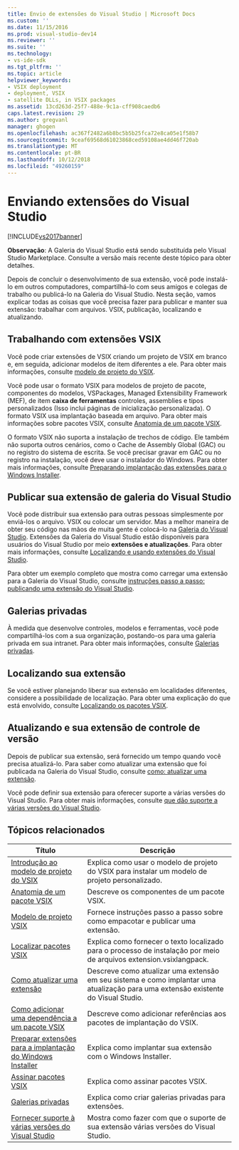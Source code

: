 ```yaml
---
title: Envio de extensões do Visual Studio | Microsoft Docs
ms.custom: ''
ms.date: 11/15/2016
ms.prod: visual-studio-dev14
ms.reviewer: ''
ms.suite: ''
ms.technology:
- vs-ide-sdk
ms.tgt_pltfrm: ''
ms.topic: article
helpviewer_keywords:
- VSIX deployment
- deployment, VSIX
- satellite DLLs, in VSIX packages
ms.assetid: 13cd263d-25f7-488e-9c1a-cff908caedb6
caps.latest.revision: 29
ms.author: gregvanl
manager: ghogen
ms.openlocfilehash: ac367f2482a6b8bc5b5b25fca72e8ca05e1f58b7
ms.sourcegitcommit: 9ceaf69568d61023868ced59108ae4dd46f720ab
ms.translationtype: MT
ms.contentlocale: pt-BR
ms.lasthandoff: 10/12/2018
ms.locfileid: "49260159"
---
```

# <a name="shipping-visual-studio-extensions"></a>Enviando extensões do Visual Studio
[!INCLUDE[vs2017banner](../includes/vs2017banner.md)]

**Observação**: A Galeria do Visual Studio está sendo substituída pelo Visual Studio Marketplace. Consulte a versão mais recente deste tópico para obter detalhes.

  
Depois de concluir o desenvolvimento de sua extensão, você pode instalá-lo em outros computadores, compartilhá-lo com seus amigos e colegas de trabalho ou publicá-lo na Galeria do Visual Studio. Nesta seção, vamos explicar todas as coisas que você precisa fazer para publicar e manter sua extensão: trabalhar com arquivos. VSIX, publicação, localizando e atualizando.  
  
## <a name="working-with-vsix-extensions"></a>Trabalhando com extensões VSIX  
 Você pode criar extensões de VSIX criando um projeto de VSIX em branco e, em seguida, adicionar modelos de item diferentes a ele. Para obter mais informações, consulte [modelo de projeto do VSIX](../extensibility/vsix-project-template.md).  
  
 Você pode usar o formato VSIX para modelos de projeto de pacote, componentes do modelos, VSPackages, Managed Extensibility Framework (MEF), de item **caixa de ferramentas** controles, assemblies e tipos personalizados (Isso inclui páginas de inicialização personalizada). O formato VSIX usa implantação baseada em arquivo. Para obter mais informações sobre pacotes VSIX, consulte [Anatomia de um pacote VSIX](../extensibility/anatomy-of-a-vsix-package.md).  
  
 O formato VSIX não suporta a instalação de trechos de código. Ele também não suporta outros cenários, como o Cache de Assembly Global (GAC) ou no registro do sistema de escrita. Se você precisar gravar em GAC ou no registro na instalação, você deve usar o instalador do Windows. Para obter mais informações, consulte [Preparando implantação das extensões para o Windows Installer](../extensibility/preparing-extensions-for-windows-installer-deployment.md).  
  
## <a name="publishing-your-extension-to-the-visual-studio-gallery"></a>Publicar sua extensão de galeria do Visual Studio  
 Você pode distribuir sua extensão para outras pessoas simplesmente por enviá-los o arquivo. VSIX ou colocar um servidor. Mas a melhor maneira de obter seu código nas mãos de muita gente é colocá-lo na [Galeria do Visual Studio](http://go.microsoft.com/fwlink/?LinkID=123847). Extensões da Galeria do Visual Studio estão disponíveis para usuários do Visual Studio por meio **extensões e atualizações**. Para obter mais informações, consulte [Localizando e usando extensões do Visual Studio](../ide/finding-and-using-visual-studio-extensions.md).  
  
 Para obter um exemplo completo que mostra como carregar uma extensão para a Galeria do Visual Studio, consulte [instruções passo a passo: publicando uma extensão do Visual Studio](../extensibility/walkthrough-publishing-a-visual-studio-extension.md).  
  
## <a name="private-galleries"></a>Galerias privadas  
 À medida que desenvolve controles, modelos e ferramentas, você pode compartilhá-los com a sua organização, postando-os para uma galeria privada em sua intranet. Para obter mais informações, consulte [Galerias privadas](../extensibility/private-galleries.md).  
  
## <a name="localizing-your-extension"></a>Localizando sua extensão  
 Se você estiver planejando liberar sua extensão em localidades diferentes, considere a possibilidade de localização. Para obter uma explicação do que está envolvido, consulte [Localizando os pacotes VSIX](../extensibility/localizing-vsix-packages.md).  
  
## <a name="updating-and-versioning-your-extension"></a>Atualizando e sua extensão de controle de versão  
 Depois de publicar sua extensão, será fornecido um tempo quando você precisa atualizá-lo. Para saber como atualizar uma extensão que foi publicada na Galeria do Visual Studio, consulte [como: atualizar uma extensão](../extensibility/how-to-update-a-visual-studio-extension.md).  
  
 Você pode definir sua extensão para oferecer suporte a várias versões do Visual Studio. Para obter mais informações, consulte [que dão suporte a várias versões do Visual Studio](../extensibility/supporting-multiple-versions-of-visual-studio.md).  
  
## <a name="related-topics"></a>Tópicos relacionados  
  
|Título|Descrição|  
|-----------|-----------------|  
|[Introdução ao modelo de projeto do VSIX](../extensibility/getting-started-with-the-vsix-project-template.md)|Explica como usar o modelo de projeto do VSIX para instalar um modelo de projeto personalizado.|  
|[Anatomia de um pacote VSIX](../extensibility/anatomy-of-a-vsix-package.md)|Descreve os componentes de um pacote VSIX.|  
|[Modelo de projeto VSIX](../extensibility/vsix-project-template.md)|Fornece instruções passo a passo sobre como empacotar e publicar uma extensão.|  
|[Localizar pacotes VSIX](../extensibility/localizing-vsix-packages.md)|Explica como fornecer o texto localizado para o processo de instalação por meio de arquivos extension.vsixlangpack.|  
|[Como atualizar uma extensão](../extensibility/how-to-update-a-visual-studio-extension.md)|Descreve como atualizar uma extensão em seu sistema e como implantar uma atualização para uma extensão existente do Visual Studio.|  
|[Como adicionar uma dependência a um pacote VSIX](../extensibility/how-to-add-a-dependency-to-a-vsix-package.md)|Descreve como adicionar referências aos pacotes de implantação do VSIX.|  
|[Preparar extensões para a implantação do Windows Installer](../extensibility/preparing-extensions-for-windows-installer-deployment.md)|Explica como implantar sua extensão com o Windows Installer.|  
|[Assinar pacotes VSIX](../extensibility/signing-vsix-packages.md)|Explica como assinar pacotes VSIX.|  
|[Galerias privadas](../extensibility/private-galleries.md)|Explica como criar galerias privadas para extensões.|  
|[Fornecer suporte à várias versões do Visual Studio](../extensibility/supporting-multiple-versions-of-visual-studio.md)|Mostra como fazer com que o suporte de sua extensão várias versões do Visual Studio.|

